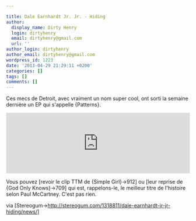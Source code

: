```yaml
---

title: Dale Earnhardt Jr. Jr. - Hiding
author:
  display_name: Dirty Henry
  login: dirtyhenry
  email: dirtyhenry@gmail.com
  url: ''
author_login: dirtyhenry
author_email: dirtyhenry@gmail.com
wordpress_id: 1223
date: '2013-04-29 21:29:11 +0200'
categories: []
tags: []
comments: []
---
```

Ces mecs de Detroit, avec vraiment un nom super cool, ont sorti la semaine dernière un EP qui s'appelle {Patterns}.

<iframe width="100%" height="166" scrolling="no" frameborder="no" src="https://w.soundcloud.com/player/?url=http%3A%2F%2Fapi.soundcloud.com%2Ftracks%2F87131673"></iframe>

Vous pouvez [revoir le clip TTM de {Simple Girl}->912] ou [leur reprise de {God Only Knows}->709] qui est, rappelons-le, le meilleur titre de l'histoire selon Paul McCartney. C'est pas rien.

via [Stereogum->http://stereogum.com/1318811/dale-earnhardt-jr-jr-hiding/news/]
